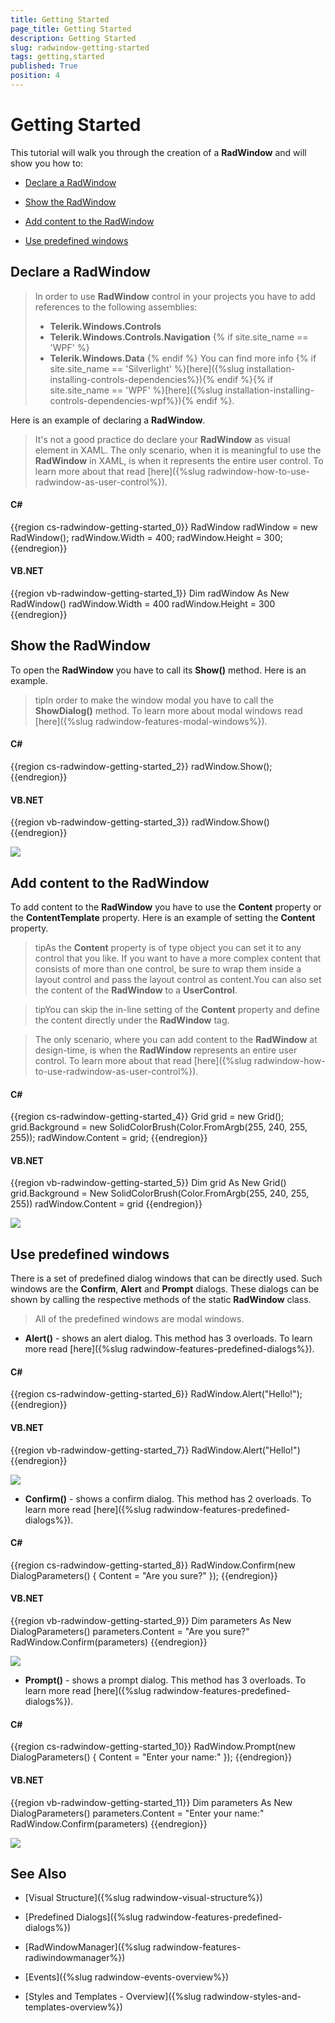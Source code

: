 ```yaml
---
title: Getting Started
page_title: Getting Started
description: Getting Started
slug: radwindow-getting-started
tags: getting,started
published: True
position: 4
---
```


# Getting Started

This tutorial will walk you through the creation of a __RadWindow__ and will show you how to:

* [Declare a RadWindow](#declare-a-radwindow)

* [Show the RadWindow](#show-the-radwindow)

* [Add content to the RadWindow](#add-content-to-the-radwindow)

* [Use predefined windows](#use-predefined-windows)

## Declare a RadWindow

>In order to use __RadWindow__ control in your projects you have to add references to the following assemblies:
>	* __Telerik.Windows.Controls__
>	* __Telerik.Windows.Controls.Navigation__
{% if site.site_name == 'WPF' %}
>* __Telerik.Windows.Data__
{% endif %}
>You can find more info {% if site.site_name == 'Silverlight' %}[here]({%slug installation-installing-controls-dependencies%}){% endif %}{% if site.site_name == 'WPF' %}[here]({%slug installation-installing-controls-dependencies-wpf%}){% endif %}.

Here is an example of declaring a __RadWindow__.

>It's not a good practice do declare your __RadWindow__ as visual element in XAML. The only scenario, when it is meaningful to use the __RadWindow__ in XAML, is when it represents the entire user control. To learn more about that read [here]({%slug radwindow-how-to-use-radwindow-as-user-control%}).

#### __C#__

{{region cs-radwindow-getting-started_0}}
	RadWindow radWindow = new RadWindow();
	radWindow.Width = 400;
	radWindow.Height = 300;
{{endregion}}

#### __VB.NET__

{{region vb-radwindow-getting-started_1}}
	Dim radWindow As New RadWindow()
	radWindow.Width = 400
	radWindow.Height = 300
{{endregion}}

## Show the RadWindow

To open the __RadWindow__ you have to call its __Show()__ method. Here is an example.

>tipIn order to make the window modal you have to call the __ShowDialog()__ method. To learn more about modal windows read [here]({%slug radwindow-features-modal-windows%}).

#### __C#__

{{region cs-radwindow-getting-started_2}}
	radWindow.Show();
{{endregion}}

#### __VB.NET__

{{region vb-radwindow-getting-started_3}}
	radWindow.Show()
{{endregion}}

![](images/RadWindow_GettingStarted_01.png)

## Add content to the RadWindow

To add content to the __RadWindow__ you have to use the __Content__ property or the __ContentTemplate__ property. Here is an example of setting the __Content__ property.

>tipAs the __Content__ property is of type object you can set it to any control that you like. If you want to have a more complex content that consists of more than one control, be sure to wrap them inside a layout control and pass the layout control as content.You can also set the content of the __RadWindow__ to a __UserControl__.

>tipYou can skip the in-line setting of the __Content__ property and define the content directly under the __RadWindow__ tag.

>The only scenario, where you can add content to the __RadWindow__ at design-time, is when the __RadWindow__ represents an entire user control. To learn more about that read [here]({%slug radwindow-how-to-use-radwindow-as-user-control%}).

#### __C#__

{{region cs-radwindow-getting-started_4}}
	Grid grid = new Grid();
	grid.Background = new SolidColorBrush(Color.FromArgb(255, 240, 255, 255));
	radWindow.Content = grid;
{{endregion}}

#### __VB.NET__

{{region vb-radwindow-getting-started_5}}
	Dim grid As New Grid()
	grid.Background = New SolidColorBrush(Color.FromArgb(255, 240, 255, 255))
	radWindow.Content = grid
{{endregion}}

![](images/RadWindow_GettingStarted_02.png)

## Use predefined windows

There is a set of predefined dialog windows that can be directly used. Such windows are the __Confirm__, __Alert__ and __Prompt__ dialogs. These dialogs can be shown by calling the respective methods of the static __RadWindow__ class.

>All of the predefined windows are modal windows.

* __Alert()__ - shows an alert dialog. This method has 3 overloads. To learn more read [here]({%slug radwindow-features-predefined-dialogs%}).

#### __C#__

{{region cs-radwindow-getting-started_6}}
	RadWindow.Alert("Hello!");
{{endregion}}

#### __VB.NET__

{{region vb-radwindow-getting-started_7}}
	RadWindow.Alert("Hello!")
{{endregion}}

![](images/RadWindow_GettingStarted_03.png)

* __Confirm()__ - shows a confirm dialog. This method has 2 overloads. To learn more read [here]({%slug radwindow-features-predefined-dialogs%}).

#### __C#__

{{region cs-radwindow-getting-started_8}}
	RadWindow.Confirm(new DialogParameters()
	{
	    Content = "Are you sure?"
	});
{{endregion}}

#### __VB.NET__

{{region vb-radwindow-getting-started_9}}
	Dim parameters As New DialogParameters()
	parameters.Content = "Are you sure?"
	RadWindow.Confirm(parameters)
{{endregion}}

![](images/RadWindow_GettingStarted_04.png)

* __Prompt()__ - shows a prompt dialog. This method has 3 overloads. To learn more read [here]({%slug radwindow-features-predefined-dialogs%}).

#### __C#__

{{region cs-radwindow-getting-started_10}}
	RadWindow.Prompt(new DialogParameters()
	{
	    Content = "Enter your name:"
	});
{{endregion}}

#### __VB.NET__

{{region vb-radwindow-getting-started_11}}
	Dim parameters As New DialogParameters()
	parameters.Content = "Enter your name:"
	RadWindow.Confirm(parameters)
{{endregion}}

![](images/RadWindow_GettingStarted_05.png)

## See Also

 * [Visual Structure]({%slug radwindow-visual-structure%})

 * [Predefined Dialogs]({%slug radwindow-features-predefined-dialogs%})

 * [RadWindowManager]({%slug radwindow-features-radiwindowmanager%})

 * [Events]({%slug radwindow-events-overview%})

 * [Styles and Templates - Overview]({%slug radwindow-styles-and-templates-overview%})
